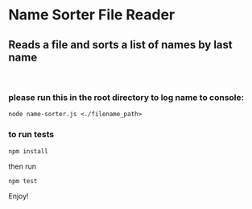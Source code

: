 # Name Sorter File Reader

## Reads a file and sorts a list of names by last name
<br>

### please run this in the root directory to log name to console:
 ```
 node name-sorter.js <./filename_path>
 ```


### to run tests
```
npm install
```
then run
```
npm test
```

Enjoy!